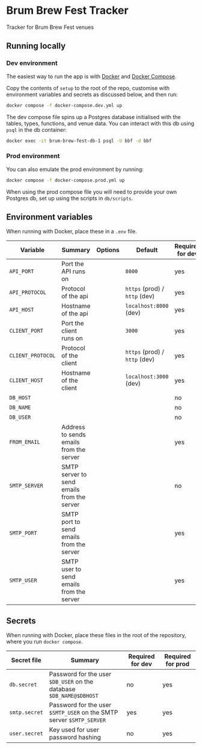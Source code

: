 # Brum Brew Fest Tracker

Tracker for Brum Brew Fest venues

## Running locally

### Dev environment

The easiest way to run the app is with [Docker](https://www.docker.com/) and
[Docker Compose](https://docs.docker.com/compose/).

Copy the contents of `setup` to the root of the repo, customise with environment
variables and secrets as discussed below, and then run:

```sh
docker compose -f docker-compose.dev.yml up
```

The dev compose file spins up a Postgres database initialised with the
tables, types, functions, and venue data.
You can interact with this db using `psql` in the db container:

```sh
docker exec -it brum-brew-fest-db-1 psql -U bbf -d bbf
```

### Prod environment

You can also emulate the prod environment by running:

```sh
docker compose -f docker-compose.prod.yml up
```

When using the prod compose file you will need to provide your own Postgres db,
set up using the scripts in `db/scripts`.

## Environment variables

When running with Docker, place these in a `.env` file.

|Variable|Summary|Options|Default|Required for dev|Required for prod|
|-|-|-|-|-|-|
|`API_PORT`|Port the API runs on||`8000`|yes|yes|
|`API_PROTOCOL`|Protocol of the api||`https` (prod) / `http` (dev)|yes|yes|
|`API_HOST`|Hostname of the api||`localhost:8000` (dev)|yes|yes|
|`CLIENT_PORT`|Port the client runs on||`3000`|yes|yes|
|`CLIENT_PROTOCOL`|Protocol of the client||`https` (prod) / `http` (dev)|yes|yes|
|`CLIENT_HOST`|Hostname of the client||`localhost:3000` (dev)|yes|yes|
|`DB_HOST`||||no|yes|
|`DB_NAME`||||no|yes|
|`DB_USER`||||no|yes|
|`FROM_EMAIL`|Address to sends emails from the server|||yes|yes|
|`SMTP_SERVER`|SMTP server to send emails from the server|||no|yes|
|`SMTP_PORT`|SMTP port to send emails from the server|||yes|yes|
|`SMTP_USER`|SMTP user to send emails from the server|||yes|yes|

## Secrets

When running with Docker, place these files in the root of the repository,
where you run `docker compose`.

|Secret file|Summary|Required for dev|Required for prod|
|-|-|-|-|
|`db.secret`|Password for the user `$DB_USER` on the database `$DB_NAME@$DBHOST`|no|yes|
|`smtp.secret`|Password for the user `$SMTP_USER` on the SMTP server `$SMTP_SERVER`|yes|yes|
|`user.secret`|Key used for user password hashing|no|yes|
